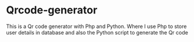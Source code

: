 # Qrcode-generator
This is a Qr code generator with Php and Python. Where I use Php to store user details in database and also the Python script to generate the Qr code 

